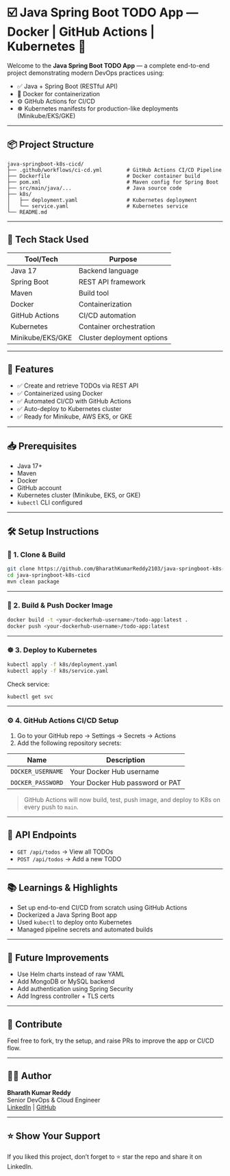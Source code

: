 # ☑️ Java Spring Boot TODO App — Docker | GitHub Actions | Kubernetes 🚀

Welcome to the **Java Spring Boot TODO App** — a complete end-to-end project demonstrating modern DevOps practices using:
- ✅ Java + Spring Boot (RESTful API)
- 🐳 Docker for containerization
- ⚙️ GitHub Actions for CI/CD
- ☸️ Kubernetes manifests for production-like deployments (Minikube/EKS/GKE)

---

## 📦 Project Structure

```
java-springboot-k8s-cicd/
├── .github/workflows/ci-cd.yml        # GitHub Actions CI/CD Pipeline
├── Dockerfile                         # Docker container build
├── pom.xml                            # Maven config for Spring Boot
├── src/main/java/...                  # Java source code
├── k8s/
│   ├── deployment.yaml                # Kubernetes deployment
│   └── service.yaml                   # Kubernetes service
└── README.md
```

---

## 🔧 Tech Stack Used

| Tool/Tech         | Purpose                            |
|-------------------|------------------------------------|
| Java 17           | Backend language                   |
| Spring Boot       | REST API framework                 |
| Maven             | Build tool                         |
| Docker            | Containerization                   |
| GitHub Actions    | CI/CD automation                   |
| Kubernetes        | Container orchestration            |
| Minikube/EKS/GKE  | Cluster deployment options         |

---

## 🚀 Features

- ✅ Create and retrieve TODOs via REST API
- ✅ Containerized using Docker
- ✅ Automated CI/CD with GitHub Actions
- ✅ Auto-deploy to Kubernetes cluster
- ✅ Ready for Minikube, AWS EKS, or GKE

---

## 📥 Prerequisites

- Java 17+
- Maven
- Docker
- GitHub account
- Kubernetes cluster (Minikube, EKS, or GKE)
- `kubectl` CLI configured

---

## 🛠️ Setup Instructions

### 🔨 1. Clone & Build

```bash
git clone https://github.com/BharathKumarReddy2103/java-springboot-k8s-cicd.git
cd java-springboot-k8s-cicd
mvn clean package
```

---

### 🐳 2. Build & Push Docker Image

```bash
docker build -t <your-dockerhub-username>/todo-app:latest .
docker push <your-dockerhub-username>/todo-app:latest
```

---

### ☸️ 3. Deploy to Kubernetes

```bash
kubectl apply -f k8s/deployment.yaml
kubectl apply -f k8s/service.yaml
```

Check service:
```bash
kubectl get svc
```

---

### ⚙️ 4. GitHub Actions CI/CD Setup

1. Go to your GitHub repo → Settings → Secrets → Actions
2. Add the following repository secrets:

| Name               | Description                          |
|--------------------|--------------------------------------|
| `DOCKER_USERNAME`  | Your Docker Hub username             |
| `DOCKER_PASSWORD`  | Your Docker Hub password or PAT      |

> GitHub Actions will now build, test, push image, and deploy to K8s on every push to `main`.

---

## 🔗 API Endpoints

- `GET /api/todos` → View all TODOs
- `POST /api/todos` → Add a new TODO

---

## 📚 Learnings & Highlights

- Set up end-to-end CI/CD from scratch using GitHub Actions
- Dockerized a Java Spring Boot app
- Used `kubectl` to deploy onto Kubernetes
- Managed pipeline secrets and automated builds

---

## 🧠 Future Improvements

- Use Helm charts instead of raw YAML
- Add MongoDB or MySQL backend
- Add authentication using Spring Security
- Add Ingress controller + TLS certs

---

## 🤝 Contribute

Feel free to fork, try the setup, and raise PRs to improve the app or CI/CD flow.

---

## 🙋‍♂️ Author

**Bharath Kumar Reddy**  
Senior DevOps & Cloud Engineer  
[LinkedIn](https://www.linkedin.com/in/bharath-kumar-reddy2103/) | [GitHub](https://github.com/BharathKumarReddy2103)

---

## ⭐ Show Your Support

If you liked this project, don’t forget to ⭐ star the repo and share it on LinkedIn.
